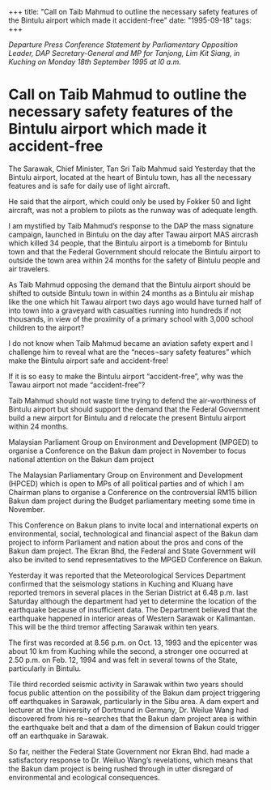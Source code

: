 +++ 
title: "Call on Taib Mahmud to outline the necessary safety features of the Bintulu airport which made it accident-free"
date: "1995-09-18"
tags:
+++

_Departure Press Conference Statement by Parliamentary Opposition Leader, DAP Secretary-General and MP for Tanjong, Lim Kit Siang, in Kuching on Monday 18th September 1995 at l0 a.m._

# Call on Taib Mahmud to outline the necessary safety features of the Bintulu airport which made it accident-free

The Sarawak, Chief Minister, Tan Sri Taib Mahmud said Yesterday that the Bintulu airport, located at the heart of Bintulu town, has all the necessary features and is safe for daily use of light aircraft.</u>

He said that the airport, which could only be used by Fokker 50 and light aircraft, was not a problem to pilots as the runway was of adequate length.

I am mystified by Taib Mahmud’s response to the DAP the mass signature campaign, launched in Bintulu on the day after Tawau airport MAS aircrash which killed 34 people, that the Bintulu airport is a timebomb for Bintulu town and that the Federal Government should relocate the Bintulu airport to outside the town area within 24 months for the safety of Bintulu people and air travelers.

As Taib Mahmud opposing the demand that the Bintulu airport should be shifted to outside Bintulu town in within 24 months as a Bintulu air mishap like the one which hit Tawau airport two days ago would have turned half of into town into a graveyard with casualties running into hundreds if not thousands, in view of the proximity of a primary school with 3,000 school children to the airport? 

I do not know when Taib Mahmud became an aviation safety expert and I challenge him to reveal what are the “neces¬sary safety features” which make the Bintulu airport safe and accident-free! 

If it is so easy to make the Bintulu airport “accident-free”, why was the Tawau airport not made “accident-free”? 

Taib Mahmud should not waste time trying to defend the air-worthiness of Bintulu airport but should support the demand that the Federal Government build a new airport for Bintulu and d relocate the present Bintulu airport within 24 months. 

Malaysian Parliament Group on Environment and Development (MPGED) to organise a Conference on the Bakun dam project in November to focus national attention on the Bakun dam project

The Malaysian Parliamentary Group on Environment and Development (HPCED) which is open to MPs of all political parties and of which I am Chairman plans to organise a Conference on the controversial RM15 billion Bakun dam project during the Budget parliamentary meeting some time in November.

This Conference on Bakun plans to invite local and international experts on environmental, social, technological and financial aspect of the Bakun dam project to inform Parliament and nation about the pros and cons of the Bakun dam project. The Ekran Bhd, the Federal and State Government will also be invited to send representatives to the MPGED Conference on Bakun.

Yesterday it was reported that the Meteorological Services Department confirmed that the seismology stations in Kuching and Kluang have reported tremors in several places in the Serian District at 6.48 p.m. last Saturday although the department had yet to determine the location of the earthquake because of insufficient data. 
The Department believed that the earthquake happened in interior areas of Western Sarawak or Kalimantan. This will be the third tremor affecting Sarawak within ten years.

The first was recorded at 8.56 p.m. on Oct. 13, 1993 and the epicenter was about 10 km from Kuching while the second, a stronger one occurred at 2.50 p.m. on Feb. 12, 1994 and was felt in several towns of the State, particularly in Bintulu.

Tile third recorded seismic activity in Sarawak within two years should focus public attention on the possibility of the Bakun dam project triggering off earthquakes in Sarawak, particularly in the Sibu area. 
A dam expert and lecturer at the University of Dortmund in Germany, Dr. Weilue Wang had discovered from his re¬searches that the Bakun dam project area is within the earthquake belt and that a dam of the dimension of Bakun could trigger off an earthquake in Sarawak. 

So far, neither the Federal State Government nor Ekran Bhd. had made a satisfactory response to Dr. Weiluo Wang’s revelations, which means that the Bakun dam project is being rushed through in utter disregard of environmental and ecological consequences.
 
